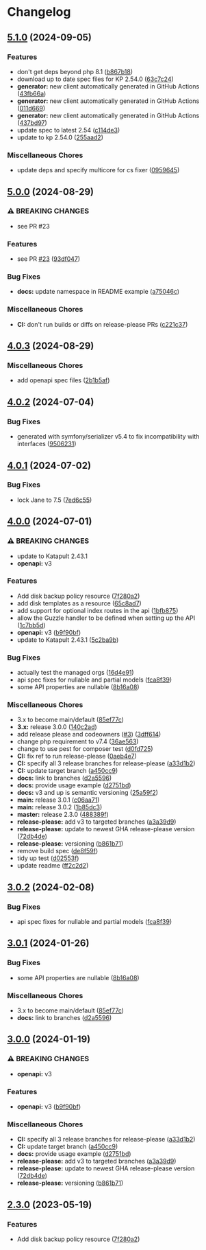 # Changelog

## [5.1.0](https://github.com/krystal/katapult-php/compare/v5.0.0...v5.1.0) (2024-09-05)


### Features

* don't get deps beyond php 8.1 ([b867b18](https://github.com/krystal/katapult-php/commit/b867b1820d13ad1af6f3dd1b589f6e604e8f88b4))
* download up to date spec files for KP 2.54.0 ([63c7c24](https://github.com/krystal/katapult-php/commit/63c7c242851b3a559bb230e9219b23d23b08b83d))
* **generator:** new client automatically generated in GitHub Actions ([43fb66a](https://github.com/krystal/katapult-php/commit/43fb66ae35285732bbc370726d832aff9cdbaf54))
* **generator:** new client automatically generated in GitHub Actions ([011d669](https://github.com/krystal/katapult-php/commit/011d669f126c4cb552cb6773104dfc2f0bef8aaf))
* **generator:** new client automatically generated in GitHub Actions ([437bd97](https://github.com/krystal/katapult-php/commit/437bd97b92af9253245bb11827b967b06f9d59b5))
* update spec to latest 2.54 ([c114de3](https://github.com/krystal/katapult-php/commit/c114de34850d4d5d8db0648e584dc48cbd6357f7))
* update to kp 2.54.0 ([255aad2](https://github.com/krystal/katapult-php/commit/255aad26e4260f77775143a4ce3f661fed6d826d))


### Miscellaneous Chores

* update deps and specify multicore for cs fixer ([0959645](https://github.com/krystal/katapult-php/commit/0959645edde70a4aa840af11114de5504c4662b1))

## [5.0.0](https://github.com/krystal/katapult-php/compare/v4.0.3...v5.0.0) (2024-08-29)


### ⚠ BREAKING CHANGES

* see PR #23

### Features

* see PR [#23](https://github.com/krystal/katapult-php/issues/23) ([93df047](https://github.com/krystal/katapult-php/commit/93df0474166df0f4bb811cf55d75c525ff8abb49))


### Bug Fixes

* **docs:** update namespace in README example ([a75046c](https://github.com/krystal/katapult-php/commit/a75046c426a9b6eb833ee9e97aebf9c88d08d065))


### Miscellaneous Chores

* **CI:** don't run builds or diffs on release-please PRs ([c221c37](https://github.com/krystal/katapult-php/commit/c221c379f0c9b8ef260d352df7873ffa7211aa7e))

## [4.0.3](https://github.com/krystal/katapult-php/compare/v4.0.2...v4.0.3) (2024-08-29)


### Miscellaneous Chores

* add openapi spec files ([2b1b5af](https://github.com/krystal/katapult-php/commit/2b1b5afb7e392e295fc10553549602f1d8471560))

## [4.0.2](https://github.com/krystal/katapult-php/compare/v4.0.1...v4.0.2) (2024-07-04)


### Bug Fixes

* generated with symfony/serializer v5.4 to fix incompatibility with interfaces ([9506231](https://github.com/krystal/katapult-php/commit/950623117efc01c229479570f8e05247319096d7))

## [4.0.1](https://github.com/krystal/katapult-php/compare/v4.0.0...v4.0.1) (2024-07-02)


### Bug Fixes

* lock Jane to 7.5 ([7ed6c55](https://github.com/krystal/katapult-php/commit/7ed6c555280bb26a47735aa4aff11b3e0a462753))

## [4.0.0](https://github.com/krystal/katapult-php/compare/v3.0.2...v4.0.0) (2024-07-01)


### ⚠ BREAKING CHANGES

* update to Katapult 2.43.1
* **openapi:** v3

### Features

* Add disk backup policy resource ([7f280a2](https://github.com/krystal/katapult-php/commit/7f280a279fb29410eb629b40fabda527e642d5f6))
* add disk templates as a resource ([65c8ad7](https://github.com/krystal/katapult-php/commit/65c8ad7f44de09724a1085e5defcafee5cd24c43))
* add support for optional index routes in the api ([1bfb875](https://github.com/krystal/katapult-php/commit/1bfb875317244b621edfb5f02bcd4e80360a7318))
* allow the Guzzle handler to be defined when setting up the API ([1c7bb5d](https://github.com/krystal/katapult-php/commit/1c7bb5d4ad11e44726b817c5fc2beb1e91e8e0b7))
* **openapi:** v3 ([b9f90bf](https://github.com/krystal/katapult-php/commit/b9f90bf697ae941b8dc9f756ce8ff2a8b39c5ada))
* update to Katapult 2.43.1 ([5c2ba9b](https://github.com/krystal/katapult-php/commit/5c2ba9b9cddd29e745a2210bfaba82e9af771f1a))


### Bug Fixes

* actually test the managed orgs ([16d4e91](https://github.com/krystal/katapult-php/commit/16d4e91c1d3066c6827f91f155648a8afb6903b3))
* api spec fixes for nullable and partial models ([fca8f39](https://github.com/krystal/katapult-php/commit/fca8f391312ee3aa34d0771aa00fc9911453569b))
* some API properties are nullable ([8b16a08](https://github.com/krystal/katapult-php/commit/8b16a08de4556df2130c4993f9b71fc0245061e8))


### Miscellaneous Chores

* 3.x to become main/default ([85ef77c](https://github.com/krystal/katapult-php/commit/85ef77c7691440ee72286ca46a29a1b1a5852a35))
* **3.x:** release 3.0.0 ([140c2ad](https://github.com/krystal/katapult-php/commit/140c2add81d2632a36556028e34b181ac0646e0b))
* add release please and codeowners ([#3](https://github.com/krystal/katapult-php/issues/3)) ([3dff614](https://github.com/krystal/katapult-php/commit/3dff614c38f5ba4d7e21b0ad73f7dea468f8c831))
* change php requirement to v7.4 ([36ae563](https://github.com/krystal/katapult-php/commit/36ae56376b4cb34c4c4c6de5c4635a811ee297d0))
* change to use pest for composer test ([d0fd725](https://github.com/krystal/katapult-php/commit/d0fd7258b77387b60347a2e7c02748321f805cb3))
* **CI:** fix ref to run release-please ([0aeb4e7](https://github.com/krystal/katapult-php/commit/0aeb4e78235dcf6e1020cea88995adeb8429ce5f))
* **CI:** specify all 3 release branches for release-please ([a33d1b2](https://github.com/krystal/katapult-php/commit/a33d1b27ccdc4e1f61692a28298c07710751ebf4))
* **CI:** update target branch ([a450cc9](https://github.com/krystal/katapult-php/commit/a450cc9596c99393d1249a2f5d3ccca372afdc71))
* **docs:** link to branches ([d2a5596](https://github.com/krystal/katapult-php/commit/d2a55968f0d34d9f816ab5fab80f54bb7ff20cf1))
* **docs:** provide usage example ([d2751bd](https://github.com/krystal/katapult-php/commit/d2751bd377000e1a1289d555fb0932083707d7b6))
* **docs:** v3 and up is semantic versioning ([25a59f2](https://github.com/krystal/katapult-php/commit/25a59f2d9009941d9833388e98134d8f2181e2b0))
* **main:** release 3.0.1 ([c06aa71](https://github.com/krystal/katapult-php/commit/c06aa711aad4642db7ca4b6c20a11689df5abba0))
* **main:** release 3.0.2 ([1b85dc3](https://github.com/krystal/katapult-php/commit/1b85dc3afd0ab9275cc96954e7b8faa3438e4966))
* **master:** release 2.3.0 ([488389f](https://github.com/krystal/katapult-php/commit/488389f107554655489b3938b7d3dd7cb68a3719))
* **release-please:** add v3 to targeted branches ([a3a39d9](https://github.com/krystal/katapult-php/commit/a3a39d9552dce302b1dc0c55ac06969e666ede26))
* **release-please:** update to newest GHA release-please version ([72db4de](https://github.com/krystal/katapult-php/commit/72db4de16985319433b43f81a9fda837e75e73d5))
* **release-please:** versioning ([b861b71](https://github.com/krystal/katapult-php/commit/b861b7186425c83f881cdfb59f067a4549590e12))
* remove build spec ([de8f59f](https://github.com/krystal/katapult-php/commit/de8f59f9544e1f65b6cfe874f25c33e4bc639b62))
* tidy up test ([d02553f](https://github.com/krystal/katapult-php/commit/d02553fb056d63bc918a97dbdd220116df060684))
* update readme ([ff2c2d2](https://github.com/krystal/katapult-php/commit/ff2c2d20de34a13a065d48317527282c90373abe))

## [3.0.2](https://github.com/krystal/katapult-php/compare/v3.0.1...v3.0.2) (2024-02-08)


### Bug Fixes

* api spec fixes for nullable and partial models ([fca8f39](https://github.com/krystal/katapult-php/commit/fca8f391312ee3aa34d0771aa00fc9911453569b))

## [3.0.1](https://github.com/krystal/katapult-php/compare/v3.0.0...v3.0.1) (2024-01-26)


### Bug Fixes

* some API properties are nullable ([8b16a08](https://github.com/krystal/katapult-php/commit/8b16a08de4556df2130c4993f9b71fc0245061e8))


### Miscellaneous Chores

* 3.x to become main/default ([85ef77c](https://github.com/krystal/katapult-php/commit/85ef77c7691440ee72286ca46a29a1b1a5852a35))
* **docs:** link to branches ([d2a5596](https://github.com/krystal/katapult-php/commit/d2a55968f0d34d9f816ab5fab80f54bb7ff20cf1))

## [3.0.0](https://github.com/krystal/katapult-php/compare/v2.3.0...v3.0.0) (2024-01-19)


### ⚠ BREAKING CHANGES

* **openapi:** v3

### Features

* **openapi:** v3 ([b9f90bf](https://github.com/krystal/katapult-php/commit/b9f90bf697ae941b8dc9f756ce8ff2a8b39c5ada))


### Miscellaneous Chores

* **CI:** specify all 3 release branches for release-please ([a33d1b2](https://github.com/krystal/katapult-php/commit/a33d1b27ccdc4e1f61692a28298c07710751ebf4))
* **CI:** update target branch ([a450cc9](https://github.com/krystal/katapult-php/commit/a450cc9596c99393d1249a2f5d3ccca372afdc71))
* **docs:** provide usage example ([d2751bd](https://github.com/krystal/katapult-php/commit/d2751bd377000e1a1289d555fb0932083707d7b6))
* **release-please:** add v3 to targeted branches ([a3a39d9](https://github.com/krystal/katapult-php/commit/a3a39d9552dce302b1dc0c55ac06969e666ede26))
* **release-please:** update to newest GHA release-please version ([72db4de](https://github.com/krystal/katapult-php/commit/72db4de16985319433b43f81a9fda837e75e73d5))
* **release-please:** versioning ([b861b71](https://github.com/krystal/katapult-php/commit/b861b7186425c83f881cdfb59f067a4549590e12))

## [2.3.0](https://github.com/krystal/katapult-php/compare/v2.2.0...v2.3.0) (2023-05-19)


### Features

* Add disk backup policy resource ([7f280a2](https://github.com/krystal/katapult-php/commit/7f280a279fb29410eb629b40fabda527e642d5f6))
